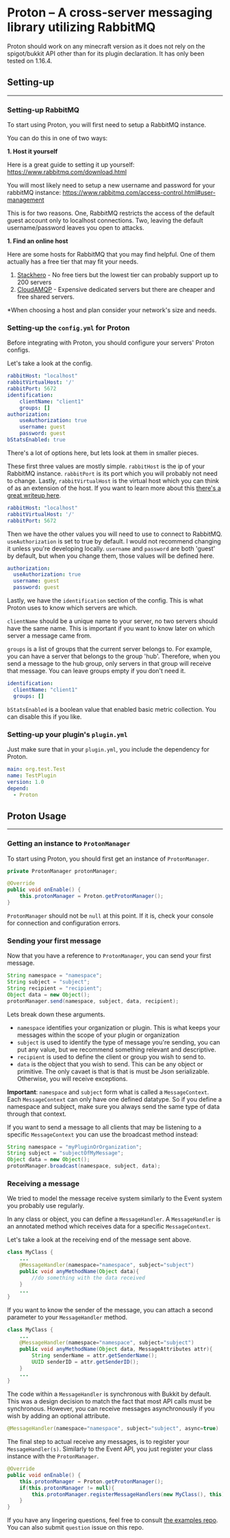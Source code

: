 ﻿Proton – A cross-server messaging library utilizing RabbitMQ
=
Proton should work on any minecraft version as it does not rely on the spigot/bukkit API other than for its plugin declaration.
It has only been tested on 1.16.4.
## Setting-up

---
### Setting-up RabbitMQ

To start using Proton, you will first need to setup a RabbitMQ instance. 

You can do this in one of two ways: 

<b>1. Host it yourself</b>

Here is a great guide to setting it up yourself: https://www.rabbitmq.com/download.html

You will most likely need to setup a new username and password for your rabbitMQ instance: https://www.rabbitmq.com/access-control.html#user-management

This is for two reasons. One, RabbitMQ restricts the access of the default guest account only to localhost connections. Two, leaving the default username/password leaves you open to attacks.

<b>1. Find an online host</b>

Here are some hosts for RabbitMQ that you may find helpful. One of them actually has a free tier that may fit your needs.

1. [Stackhero](https://www.stackhero.io/en/services/RabbitMQ#pricing) - No free tiers but the lowest tier can probably support up to 200 servers
2. [CloudAMQP](https://www.cloudamqp.com/plans.html) - Expensive dedicated servers but there are cheaper and free shared servers.

*When choosing a host and plan consider your network's size and needs. 

### Setting-up the `config.yml` for Proton

Before integrating with Proton, you should configure your servers' Proton configs. 

Let's take a look at the config. 

```YAML
rabbitHost: "localhost"
rabbitVirtualHost: '/'
rabbitPort: 5672
identification:
    clientName: "client1"
    groups: []
authorization:
    useAuthorization: true
    username: guest
    password: guest
bStatsEnabled: true
```

There's a lot of options here, but lets look at them in smaller pieces. 

These first three values are mostly simple. `rabbitHost` is the ip of your RabbitMQ instance. `rabbitPort`
is its port which you will probably not need to change. Lastly, `rabbitVirtualHost` is the virtual host which you can think of as an extension of the host. If you want to learn more about this [there's a great writeup here](https://www.rabbitmq.com/vhosts.html).  
```YAML
rabbitHost: "localhost"
rabbitVirtualHost: '/'
rabbitPort: 5672
```
Then we have the other values you will need to use to connect to RabbitMQ. `useAuthorization` is set to true by default. I would not recommend changing it unless you're developing locally. `username` and `password` are both 'guest' by default, but when you change them, those values will be defined here. 
```YAML
authorization:
  useAuthorization: true
  username: guest
  password: guest
```

Lastly, we have the `identification` section of the config. This is what Proton uses to know which servers are which. 

`clientName` should be a unique name to your server, no two servers should have the same name. This is important if you want to know later on which server a message came from. 

`groups` is a list of groups that the current server belongs to. For example, you can have a server that belongs to the group 'hub'. Therefore, when you send a message to the hub group, only servers in that group will receive that message. You can leave groups empty if you don't need it. 

```YAML
identification:
  clientName: "client1"
  groups: []
```

`bStatsEnabled` is a boolean value that enabled basic metric collection. You can disable this if you like. 

### Setting-up your plugin's `plugin.yml`

Just make sure that in your `plugin.yml`, you include the dependency for Proton.

```YAML
main: org.test.Test
name: TestPlugin
version: 1.0
depend:
  - Proton
```

## Proton Usage

---

### Getting an instance to `ProtonManager`

To start using Proton, you should first get an instance of `ProtonManager`. 

```Java
private ProtonManager protonManager;

@Override
public void onEnable() {
    this.protonManager = Proton.getProtonManager();
}
```

`ProtonManager` should not be `null` at this point. If it is, check your console for connection and configuration errors. 
 

### Sending your first message

Now that you have a reference to `ProtonManager`, you can send your first message.

```Java
String namespace = "namespace";
String subject = "subject";
String recipient = "recipient";
Object data = new Object();
protonManager.send(namespace, subject, data, recipient);
```

Lets break down these arguments. 

* `namespace` identifies your organization or plugin. This is what keeps your messages within the scope of your plugin or organization
* `subject` is used to identify the type of message you're sending, you can put any value, but we recommend something relevant and descriptive.
* `recipient` is used to define the client or group you wish to send to.
* `data` is the object that you wish to send. This can be any object or primitive. The only cavaet is that is that is must be Json serializable. Otherwise, you will receive exceptions.

<b>Important</b>: `namespace` and `subject` form what is called a `MessageContext`. Each `MessageContext` can only have one defined datatype. So if you define a namespace and subject, make sure you always send the same type of data through that context.

If you want to send a message to all clients that may be listening to a specific `MessageContext` you can use the broadcast method instead:

```Java
String namespace = "myPluginOrOrganization";
String subject = "subjectOfMyMessage";
Object data = new Object();
protonManager.broadcast(namespace, subject, data);
```


### Receiving a message

We tried to model the message receive system similarly to the Event system you probably use regularly. 

In any class or object, you can define a `MessageHandler`. A `MessageHandler` is an annotated method which receives data for a specific `MessageContext`. 

Let's take a look at the receiving end of the message sent above.

```Java
class MyClass {
    ...
    @MessageHandler(namespace="namespace", subject="subject")
    public void anyMethodName(Object data){
        //do something with the data received
    }
    ...
}
```

If you want to know the sender of the message, you can attach a second parameter to your `MessageHandler` method.

```Java
class MyClass {
    ...
    @MessageHandler(namespace="namespace", subject="subject")
    public void anyMethodName(Object data, MessageAttributes attr){
        String senderName = attr.getSenderName();
        UUID senderID = attr.getSenderID();
    }
    ...
}
```


The code within a `MessageHandler` is synchronous with Bukkit by default. This was a design decision to match the fact that most API calls must be synchronous. 
However, you can receive messages asynchronously if you wish by adding an optional attribute.

```Java
@MessageHandler(namespace="namespace", subject="subject", async=true)
```

The final step to actual receive any messages, is to register your `MessageHandler(s)`. Similarly to the Event API, you just register your class instance with the `ProtonManager`.
```Java
@Override
public void onEnable() {
    this.protonManager = Proton.getProtonManager();
    if(this.protonManager != null){
        this.protonManager.registerMessageHandlers(new MyClass(), this);   
    }
}
```

If you have any lingering questions, feel free to consult [the examples repo](https://github.com/mcgrizzz/ProtonExamples). You can also submit `question` issue on this repo. 





